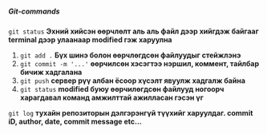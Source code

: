 ##### Git-commands
`git status` **Эхний хийсэн өөрчлөлт аль аль файл дээр хийгдэж байгааг terminal дээр улаанаар modified гэж харуулна**
1. `git add .` **Бүх шинэ болон өөрчлөгдсөн файлуудыг стейжлэнэ**
2. `git commit -m '...'` **өөрчилсөн хэсэгтээ нэршил, коммент, тайлбар бичиж хадгалана**
3. `git push` **сервер рүү албан ёсоор хүсэлт явуулж хадгалж байна**
4. `git status` **modified буюу өөрчилөгдсөн файлууд ногоорч харагдавал команд амжилттай ажилласан гэсэн үг**

`git log` **тухайн репозиторын дэлгэрэнгүй түүхийг харуулдаг. commit iD, author, date, commit message etc...**
